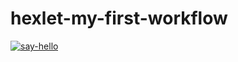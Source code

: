 # hexlet-my-first-workflow

[![say-hello](https://github.com/Victoria-Fedorenko/hexlet-my-first-workflow/actions/workflows/hello.yml/badge.svg)](https://github.com/Victoria-Fedorenko/hexlet-my-first-workflow/actions/workflows/hello.yml)
